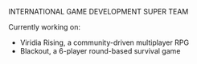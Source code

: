 INTERNATIONAL GAME DEVELOPMENT SUPER TEAM

Currently working on:
- Viridia Rising, a community-driven multiplayer RPG
- Blackout, a 6-player round-based survival game
